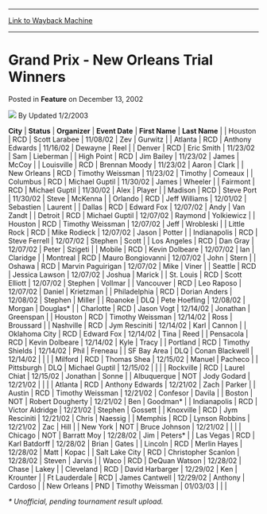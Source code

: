 
---
[Link to Wayback Machine](https://web.archive.org/web/20211028063610/https://magic.wizards.com/en/articles/archive/feature/grand-prix-new-orleans-trial-winners-2002-12-13)

[_metadata_:wayback_url]:- "https://magic.wizards.com/en/articles/archive/feature/grand-prix-new-orleans-trial-winners-2002-12-13"
[_metadata_:wayback_raw_url]:- "https://web.archive.org/web/20211028063610id_/https://magic.wizards.com/en/articles/archive/feature/grand-prix-new-orleans-trial-winners-2002-12-13"
[_metadata_:wayback_capture_timestamp]:- "2021-10-28 06:36:10+00:00"
[_metadata_:publish_date]:- "2002-12-13"
[_metadata_:description]:- "CityStatusOrganizerEvent DateFirst NameLast Name HoustonRCDScott Larabee11/08/02ZevGurwitz AtlantaRCDAnthony Edwards11/16/02DewayneReel DenverRCDEric Smith11/23/02SamLieberman High PointRCDJim Bailey11/23/02JamesMcCoy LouisvilleRCDBrennan Moody11/23/02AaronClark New OrleansRCDTimothy Weissman11/23/02TimothyComeaux ColumbusRCDMichael Guptil11/30/02JamesWheeler"
[_metadata_:generator]:- "Drupal 7 (http://drupal.org)"
---


Grand Prix - New Orleans Trial Winners
======================================



 Posted in **Feature**
 on December 13, 2002 






![](https://media.magic.wizards.com/styles/auth_small/public/generic-avatar-150_416.png)
By Updated 1/2/2003













 **City** | **Status** | **Organizer** | **Event Date** | **First Name** | **Last Name** |
| Houston | RCD | Scott Larabee | 11/08/02 | Zev | Gurwitz |
| Atlanta | RCD | Anthony Edwards | 11/16/02 | Dewayne | Reel |
| Denver | RCD | Eric Smith | 11/23/02 | Sam | Lieberman |
| High Point | RCD | Jim Bailey | 11/23/02 | James | McCoy |
| Louisville | RCD | Brennan Moody | 11/23/02 | Aaron | Clark |
| New Orleans | RCD | Timothy Weissman | 11/23/02 | Timothy | Comeaux |
| Columbus | RCD | Michael Guptil | 11/30/02 | James | Wheeler |
| Fairmont | RCD | Michael Guptil | 11/30/02 | Alex | Player |
| Madison | RCD | Steve Port | 11/30/02 | Steve | McKenna |
| Orlando | RCD | Jeff Williams | 12/01/02 | Sebastien | Laurent  |
| Dallas | RCD | Edward Fox | 12/07/02 | Andy | Van Zandt |
| Detroit | RCD | Michael Guptil | 12/07/02 | Raymond | Yolkiewicz |
| Houston | RCD | Timothy Weissman | 12/07/02 | Jeff | Wrobleski |
| Little Rock | RCD | Mike Rodieck | 12/07/02 | Jason | Potter |
| Indianapolis | RCD | Steve Ferrell | 12/07/02 | Stephen | Scott |
| Los Angeles | RCD | Dan Gray | 12/07/02 | Peter | Szigeti |
| Mobile | RCD | Kevin Dolbeare | 12/07/02 | Ian | Claridge |
| Montreal | RCD | Mauro Bongiovanni | 12/07/02 | John | Stern |
| Oshawa | RCD | Marvin Paguirigan | 12/07/02 | Mike | Viner |
| Seattle | RCD | Jessica Lawson | 12/07/02 | Joshua | Marick |
| St. Louis | RCD | Scott Elliott | 12/07/02 | Stephen | Vollmar |
| Vancouver | RCD | Leo Raposo | 12/07/02 | Daniel | Krietzman |
| Philadelphia | RCD | Dorian Anders | 12/08/02 | Stephen | Miller |
| Roanoke | DLQ | Pete Hoefling | 12/08/02 | Morgan | Douglas\* |
| Charlotte | RCD | Jason Vogt | 12/14/02 | Jonathan | Greenspan |
| Houston | RCD | Timothy Weissman | 12/14/02 | Ross | Broussard |
| Nashville | RCD | Jym Resciniti | 12/14/02 | Karl | Cannon |
| Oklahoma City | RCD | Edward Fox | 12/14/02 | Tina | Reed |
| Pensacola | RCD | Kevin Dolbeare | 12/14/02 | Kyle | Tracy |
| Portland | RCD | Timothy Shields | 12/14/02 | Phil | Freneau |
| SF Bay Area | DLQ | Conan Blackwell | 12/14/02 |  |  |
| Milford | RCD | Thomas Shea | 12/15/02 | Manuel | Pacheco |
| Pittsburgh | DLQ | Michael Guptil | 12/15/02 |  |  |
| Rockville | RCD | Laurel Chiat | 12/15/02 | Jonathan | Sonne |
| Albuquerque | NOT | Jody Godard | 12/21/02 |  |  |
| Atlanta | RCD | Anthony Edwards | 12/21/02 | Zach | Parker |
| Austin | RCD | Timothy Weissman | 12/21/02 | Confesor | Davila |
| Boston | NOT | Robert Dougherty | 12/21/02 | Ben | Goodman\* |
| Indianapolis | RCD | Victor Aldridge | 12/21/02 | Stephen | Gossett |
| Knoxville | RCD | Jym Resciniti | 12/21/02 | Chris | Naessig |
| Memphis | RCD | Lynson Robbins | 12/21/02 | Zac | Hill |
| New York | NOT | Bruce Johnson | 12/21/02 |  |  |
| Chicago | NOT | Barratt Moy | 12/28/02 | Jim | Peters\* |
| Las Vegas | RCD | Karl Batdorff | 12/28/02 | Brian | Gates |
| Lincoln | RCD | Merlin Hayes | 12/28/02 | Matt | Kopac |
| Salt Lake City | RCD | Christopher Scanlon | 12/28/02 | Steven | Jarvis |
| Waco | RCD | DeQuan Watson | 12/28/02 | Chase | Lakey |
| Cleveland | RCD | David Harbarger | 12/29/02 | Ken | Krounter |
| Ft Lauderdale | RCD | James Cantwell | 12/29/02 | Anthony | Cardoso |
| New Orleans | PND | Timothy Weissman | 01/03/03 |  |  |

*\* Unofficial, pending tournament result upload.*







